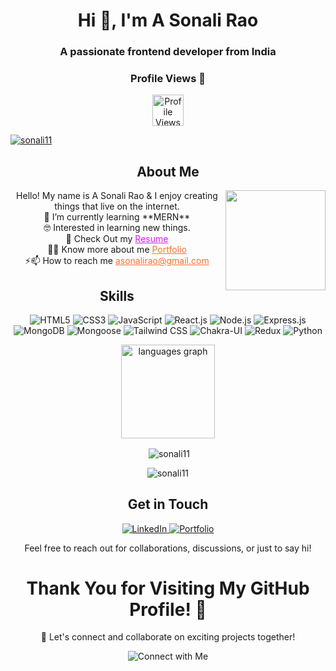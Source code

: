 
<h1 align="center">Hi 👋, I'm A Sonali Rao</h1>
<h3 align="center">A passionate frontend developer from India</h3>
<div align="center">
  <h3>Profile Views 👀 </h3>  <img src="https://profile-counter.glitch.me/sonali11/count.svg" height="50" alt="Profile Views"  />

<p align="left"> <a href="https://github.com/ryo-ma/github-profile-trophy"><img src="https://github-profile-trophy.vercel.app/?username=sonali11" alt="sonali11" /></a> </p>
</div>


<div align="center">
  <h2 align="center">About Me</h2>

<img align="right" height="160" src="https://i.imgflip.com/65efzo.gif"  />
<p align="center">
 Hello! My name is A Sonali Rao & I enjoy creating things that live on the internet.
  <br>
  🌱 I’m currently learning **MERN**
  <br>
  🤓 Interested in learning new things.
<br>
🤔 Check Out my <a href="https://drive.google.com/file/d/1p7C4HW4kaIuCB76cP32VlSfsjQsRslQM/view?usp=sharing" style="color: rgb(211, 28, 255);">Resume</a>
<br>
👨‍💻 Know more about me <a href="https://khushi-s-portfolio.vercel.app/" style="color: rgb(250, 111, 50);">Portfolio</a>
<br>
⚡📫 How to reach me <a href="mailto:asonalirao@gmail.com" style="color:rgb(250, 111, 50);">asonalirao@gmail.com</a>
</p>
</div>


<h2 align="center">Skills</h2>

<p align="center">
<!--     <a href="https://www.cprogramming.com/" target="_blank" rel="noreferrer"> <img src="https://raw.githubusercontent.com/devicons/devicon/master/icons/c/c-original.svg" alt="c" width="40" height="40"/>
      <p align="center"> -->
<img src="https://img.shields.io/badge/HTML5-%23E34F26.svg?&style=for-the-badge&logo=html5&logoColor=white" alt="HTML5">
<img src="https://img.shields.io/badge/CSS3-%231572B6.svg?&style=for-the-badge&logo=css3&logoColor=white" alt="CSS3">
<img src="https://img.shields.io/badge/JavaScript-%23323330.svg?&style=for-the-badge&logo=javascript&logoColor=%23F7DF1E" alt="JavaScript">
<img src="https://img.shields.io/badge/React-%2361DAFB.svg?&style=for-the-badge&logo=react&logoColor=white" alt="React.js">
<img src="https://img.shields.io/badge/Node.js-%23339933.svg?&style=for-the-badge&logo=node.js&logoColor=white" alt="Node.js">
<img src="https://img.shields.io/badge/Express.js-%23000000.svg?&style=for-the-badge&logo=express&logoColor=white" alt="Express.js">
<img src="https://img.shields.io/badge/MongoDB-%2347A248.svg?&style=for-the-badge&logo=mongodb&logoColor=white" alt="MongoDB">
<img src="https://img.shields.io/badge/Mongoose-%23880000.svg?&style=for-the-badge&logo=mongoose&logoColor=white" alt="Mongoose">
<img src="https://img.shields.io/badge/Tailwind_CSS-%2338B2AC.svg?&style=for-the-badge&logo=tailwind-css&logoColor=white" alt="Tailwind CSS">
<img src="https://img.shields.io/badge/Chakra%20UI-%233197AC.svg?&style=for-the-badge&logo=chakra-ui&logoColor=white" alt="Chakra-UI">
<img src="https://img.shields.io/badge/Redux-%23764ABC.svg?&style=for-the-badge&logo=redux&logoColor=white" alt="Redux">
<img src="https://img.shields.io/badge/Python-%233776AB.svg?&style=for-the-badge&logo=python&logoColor=white" alt="Python">
</p>

<div align="center">
<p>  <img src="https://github-readme-stats.vercel.app/api/top-langs/?username=sonali11&layout=compact&theme=radical" height="150" alt="languages graph"  /></p>
<p>&nbsp;<img align="center" src="https://github-readme-stats.vercel.app/api?username=sonali11&show_icons=true&locale=en&theme=radical" alt="sonali11" /></p>
<p><img align="center" src="https://github-readme-streak-stats.herokuapp.com/?user=sonali11&theme=midnight-purple" alt="sonali11" /></p>
</div>

<h2 align="center">Get in Touch</h2>

<p align="center">
  <a href="https://www.linkedin.com/in/khushi-gupta-76b983260" target="_blank">
    <img src="https://img.shields.io/badge/LinkedIn-%230077B5.svg?&style=for-the-badge&logo=linkedin&logoColor=white" alt="LinkedIn">
  </a>
    <a href="https:https://khushi-s-portfolio.vercel.app/" target="_blank">
    <img src="https://img.shields.io/badge/Portfolio-%2312100E.svg?&style=for-the-badge&logo=dev.to&logoColor=white" alt="Portfolio">
  </a>

</p>

<p align="center">
  Feel free to reach out for collaborations, discussions, or just to say hi!
</p>

###

<h1 align='center' >Thank You for Visiting My GitHub Profile! 👋</h1>

<p align="center">
  🚀 Let's connect and collaborate on exciting projects together!
</p>

<p align="center">
  <img src="https://img.shields.io/badge/Connect%20with%20Me-%2312100E.svg?&style=for-the-badge&logo=dev.to&logoColor=white" alt="Connect with Me">
</p>

###





